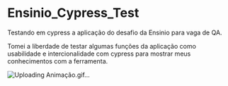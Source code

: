 # Ensinio_Cypress_Test
Testando em cypress a aplicação do desafio da Ensinio para vaga de QA.

Tomei a liberdade de testar algumas funções da aplicação como usabilidade e intercionalidade com cypress para mostrar meus conhecimentos com a ferramenta.

![Uploading Animação.gif…]()
